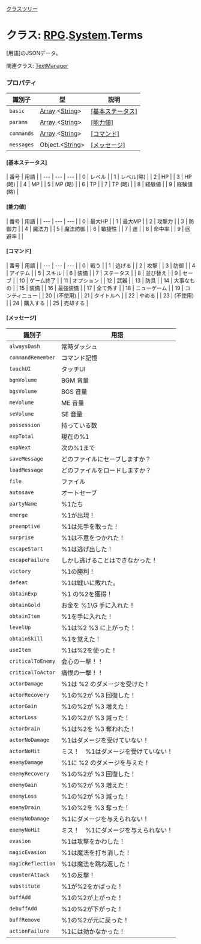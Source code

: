 [クラスツリー](index.md)

# クラス: [RPG](RPG.md).[System](RPG.System.md).Terms
[用語]のJSONデータ。

関連クラス: [TextManager](TextManager.md)


### プロパティ

| 識別子 | 型 | 説明 |
| --- | --- | --- |
| `basic` | [Array](Array.md).&lt;[String](String.md)&gt; | [\[基本ステータス\]](#[基本ステータス]) |
| `params` | [Array](Array.md).&lt;[String](String.md)&gt; | [\[能力値\]](#[能力値]) |
| `commands` | [Array](Array.md).&lt;[String](String.md)&gt; | [\[コマンド\]](#[コマンド]) |
| `messages` | Object.&lt;[String](String.md)&gt; | [\[メッセージ\]](#[メッセージ])|

#### [基本ステータス]

| 番号 | 用語 |
| --- | --- | --- |
| 0 | レベル |
| 1 | レベル(略) |
| 2 | HP |
| 3 | HP (略) |
| 4 | MP |
| 5 | MP (略) |
| 6 | TP |
| 7 | TP (略) |
| 8 | 経験値 |
| 9 | 経験値 (略) |

#### [能力値]

| 番号 | 用語 |
| --- | --- | --- |
| 0 | 最大HP |
| 1 | 最大MP |
| 2 | 攻撃力 |
| 3 | 防御力 |
| 4 | 魔法力 |
| 5 | 魔法防御 |
| 6 | 敏捷性 |
| 7 | 運 |
| 8 | 命中率 |
| 9 | 回避率 |  |


#### [コマンド] 

| 番号 | 用語 |
| --- | --- | --- |
| 0 | 戦う |
| 1 | 逃げる |
| 2 | 攻撃 |
| 3 | 防御 |
| 4 | アイテム |
| 5 | スキル |
| 6 | 装備 |
| 7 | ステータス |
| 8 | 並び替え |
| 9 | セーブ |
| 10 | ゲーム終了 |
| 11 | オプション |
| 12 | 武器 |
| 13 | 防具 |
| 14 | 大事なもの |
| 15 | 装備 |
| 16 | 最強装備 |
| 17 | 全て外す |
| 18 | ニューゲーム |
| 19 | コンティニュー |
| 20 | (不使用) |
| 21 | タイトルへ |
| 22 | やめる |
| 23 | (不使用) |
| 24 | 購入する |
| 25 | 売却する |


#### [メッセージ]

| 識別子 | 用語 |
| --- | --- |
| `alwaysDash` | 常時ダッシュ |
| `commandRemember` | コマンド記憶 |
| `touchUI` | タッチUI |
| `bgmVolume` | BGM 音量 |
| `bgsVolume` | BGS 音量 |
| `meVolume` | ME 音量 |
| `seVolume` | SE 音量 |
| `possession` | 持っている数 |
| `expTotal` | 現在の%1 |
| `expNext` | 次の%1まで |
| `saveMessage` | どのファイルにセーブしますか？ |
| `loadMessage` | どのファイルをロードしますか？ |
| `file` | ファイル |
| `autosave` | オートセーブ |
| `partyName` | %1たち |
| `emerge` | %1が出現！ |
| `preemptive` | %1は先手を取った！ |
| `surprise` | %1は不意をつかれた！ |
| `escapeStart` | %1は逃げ出した！ |
| `escapeFailure` | しかし逃げることはできなかった！ |
| `victory` | %1の勝利！ |
| `defeat` | %1は戦いに敗れた。 |
| `obtainExp` | %1 の%2を獲得！ |
| `obtainGold` | お金を %1\\G 手に入れた！ |
| `obtainItem` | %1を手に入れた！ |
| `levelUp` | %1は%2 %3 に上がった！ |
| `obtainSkill` | %1を覚えた！ |
| `useItem` | %1は%2を使った！ |
| `criticalToEnemy` | 会心の一撃！！ |
| `criticalToActor` | 痛恨の一撃！！ |
| `actorDamage` | %1は %2 のダメージを受けた！ |
| `actorRecovery` | %1の%2が %3 回復した！ |
| `actorGain` | %1の%2が %3 増えた！ |
| `actorLoss` | %1の%2が %3 減った！ |
| `actorDrain` | %1は%2を %3 奪われた！ |
| `actorNoDamage` | %1はダメージを受けていない！ |
| `actorNoHit` | ミス！　%1はダメージを受けていない！ |
| `enemyDamage` | %1に %2 のダメージを与えた！ |
| `enemyRecovery` | %1の%2が %3 回復した！ |
| `enemyGain` | %1の%2が %3 増えた！ |
| `enemyLoss` | %1の%2が %3 減った！ |
| `enemyDrain` | %1の%2を %3 奪った！ |
| `enemyNoDamage` | %1にダメージを与えられない！ |
| `enemyNoHit` | ミス！　%1にダメージを与えられない！ |
| `evasion` | %1は攻撃をかわした！ |
| `magicEvasion` | %1は魔法を打ち消した！ |
| `magicReflection` | %1は魔法を跳ね返した！ |
| `counterAttack` | %1の反撃！ |
| `substitute` | %1が%2をかばった！ |
| `buffAdd` | %1の%2が上がった！ |
| `debuffAdd` | %1の%2が下がった！ |
| `buffRemove` | %1の%2が元に戻った！ |
| `actionFailure` | %1には効かなかった！ |